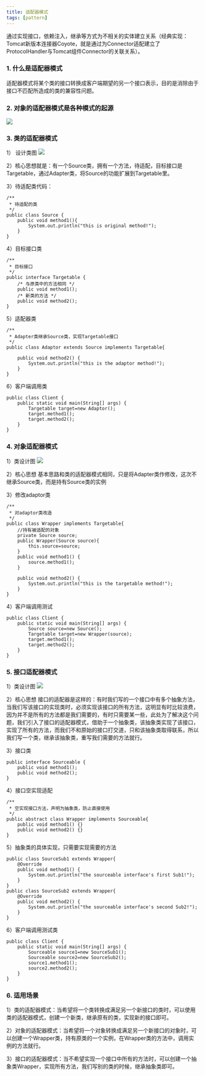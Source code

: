 ```yaml
---
title: 适配器模式
tags: [pattern]
---
```


通过实现接口，依赖注入，继承等方式为不相关的实体建立关系（经典实现：Tomcat新版本连接器Coyote，就是通过为Connector适配建立了ProtocolHandler与Tomcat组件Connector的关联关系）。

### 1. 什么是适配器模式
适配器模式将某个类的接口转换成客户端期望的另一个接口表示，目的是消除由于接口不匹配所造成的类的兼容性问题。

### 2. 对象的适配器模式是各种模式的起源
![](//images/java_pattern/adaptor/adaptor_relation.jpg)

### 3. 类的适配器模式
1） 设计类图
![](/images/java_pattern/adaptor/class_adaptor.jpg)

2）核心思想就是：有一个Source类，拥有一个方法，待适配，目标接口是Targetable，通过Adapter类，将Source的功能扩展到Targetable里。

3）待适配类代码：
```
/**
 * 待适配的类
 */
public class Source {
    public void method1(){
        System.out.println("this is original method!");
    }
}
```
4）目标接口类
```
/**
 * 目标接口
 */
public interface Targetable {
    /* 与原类中的方法相同 */  
    public void method1();  
    /* 新类的方法 */  
    public void method2();  
}
```
5）适配器类
```
/**
 * Adapter类继承Source类，实现Targetable接口
 */
public class Adaptor extends Source implements Targetable{

    public void method2() {
        System.out.println("this is the adaptor method!"); 
    }
}
```
6）客户端调用类
```
public class Client {
    public static void main(String[] args) {
        Targetable target=new Adaptor();
        target.method1();
        target.method2();
    }
}
```

### 4. 对象适配器模式
1）类设计图
![](/images/java_pattern/adaptor/obj_adaptor.jpg)

2）核心思想
基本思路和类的适配器模式相同，只是将Adapter类作修改，这次不继承Source类，而是持有Source类的实例

3）修改adaptor类
```
/**
 * 对adaptor类改造
 */
public class Wrapper implements Targetable{
    //持有被适配的对象
    private Source source;
    public Wrapper(Source source){
        this.source=source;
    }
    public void method1() {
        source.method1();
    }

    public void method2() {
        System.out.println("this is the targetable method!");
    }
}
```
4）客户端调用测试
```
public class Client {
    public static void main(String[] args) {
        Source source=new Source();
        Targetable target=new Wrapper(source);
        target.method1();
        target.method2();
    }
}
```

### 5. 接口适配器模式
1）类设计图
![](/images/java_pattern/adaptor/inter_adaptor.jpg)

2）核心思想
接口的适配器是这样的：有时我们写的一个接口中有多个抽象方法，当我们写该接口的实现类时，必须实现该接口的所有方法，这明显有时比较浪费，因为并不是所有的方法都是我们需要的，有时只需要某一些，此处为了解决这个问题，我们引入了接口的适配器模式，借助于一个抽象类，该抽象类实现了该接口，实现了所有的方法，而我们不和原始的接口打交道，只和该抽象类取得联系，所以我们写一个类，继承该抽象类，重写我们需要的方法就行。

3）接口类
```
public interface Sourceable {
    public void method1();
    public void method2();
}
```
4）接口空实现适配
```
/**
 * 空实现接口方法，声明为抽象类，防止直接使用
 */
public abstract class Wrapper implements Sourceable{
    public void method1() {}
    public void method2() {}
}
```
5）抽象类的具体实现，只需要实现需要的方法
```
public class SourceSub1 extends Wrapper{
    @Override
    public void method1() {
        System.out.println("the sourceable interface's first Sub1!");
    }
}
public class SourceSub2 extends Wrapper{
    @Override
    public void method2() {
        System.out.println("the sourceable interface's second Sub2!");
    }
}
```
6）客户端调用测试类
```
public class Client {
    public static void main(String[] args) {
        Sourceable source1=new SourceSub1();
        Sourceable source2=new SourceSub2();
        source1.method1();
        source2.method2();
    }
}
```

### 6. 适用场景
1）类的适配器模式：当希望将一个类转换成满足另一个新接口的类时，可以使用类的适配器模式，创建一个新类，继承原有的类，实现新的接口即可。

2）对象的适配器模式：当希望将一个对象转换成满足另一个新接口的对象时，可以创建一个Wrapper类，持有原类的一个实例，在Wrapper类的方法中，调用实例的方法就行。

3）接口的适配器模式：当不希望实现一个接口中所有的方法时，可以创建一个抽象类Wrapper，实现所有方法，我们写别的类的时候，继承抽象类即可。
